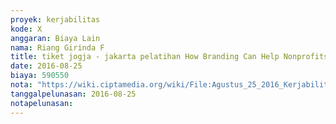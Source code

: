 ```yaml
---
proyek: kerjabilitas
kode: X
anggaran: Biaya Lain
nama: Riang Girinda F
title: tiket jogja - jakarta pelatihan How Branding Can Help Nonprofits be More Effective di Jakarta
date: 2016-08-25
biaya: 590550
nota: "https://wiki.ciptamedia.org/wiki/File:Agustus_25_2016_Kerjabilitas_X_tiket_jogja_jakarta_pelatihan_marketing_ginda.png"
tanggalpelunasan: 2016-08-25
notapelunasan:
---
```

